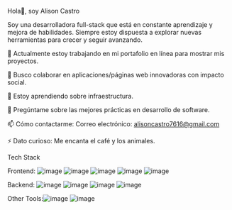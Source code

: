 Hola👋, soy Alison Castro

Soy una desarrolladora full-stack que está en constante aprendizaje y mejora de habilidades. Siempre estoy dispuesta a explorar nuevas herramientas para crecer y seguir avanzando.

 🔭  Actualmente estoy trabajando en mi portafolio en línea para mostrar mis proyectos.
  
🌱 Busco colaborar en aplicaciones/páginas web innovadoras con impacto social.

👯 Estoy aprendiendo sobre infraestructura.

💬 Pregúntame sobre las mejores prácticas en desarrollo de software.

📫 Cómo contactarme: Correo electrónico: alisoncastro7616@gmail.com

⚡ Dato curioso: Me encanta el café y los animales.


Tech Stack

Frontend: ![image](https://github.com/user-attachments/assets/5096a031-ea05-41f3-916c-8e55e48bd1dd) ![image](https://github.com/user-attachments/assets/5ac200a3-0bd3-4a35-a85f-12aff3d68d01) ![image](https://github.com/user-attachments/assets/24dadacb-3b93-4e65-9be2-397c1eeace40) ![image](https://github.com/user-attachments/assets/a06af312-fc3f-43d1-a02f-14802d91cc1d) ![image](https://github.com/user-attachments/assets/d2e43d5e-4699-460a-92c2-8fbad829b506) 



Backend: ![image](https://github.com/user-attachments/assets/513421e6-d8b8-4f2b-ace2-37941a67e46b) ![image](https://github.com/user-attachments/assets/fa080baf-399f-479a-8df4-f99f19bc030e) ![image](https://github.com/user-attachments/assets/b8069a7e-f238-4349-a370-e959d021483f) ![image](https://github.com/user-attachments/assets/7d7f7dc6-20e3-45ac-ac94-e5b418e2f88b)


Other Tools:![image](https://github.com/user-attachments/assets/d4e2b8bb-8204-4dd0-869d-780e09fd5a65) ![image](https://github.com/user-attachments/assets/8052cc20-156d-4d78-a085-ae3f5bdf1bcf)




